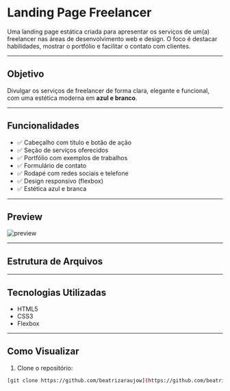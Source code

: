 # Landing Page Freelancer

Uma landing page estática criada para apresentar os serviços de um(a) freelancer nas áreas de desenvolvimento web e design. O foco é destacar habilidades, mostrar o portfólio e facilitar o contato com clientes.

---

## Objetivo

Divulgar os serviços de freelancer de forma clara, elegante e funcional, com uma estética moderna em **azul e branco**.

---

## Funcionalidades

- ✅ Cabeçalho com título e botão de ação
- ✅ Seção de serviços oferecidos
- ✅ Portfólio com exemplos de trabalhos
- ✅ Formulário de contato
- ✅ Rodapé com redes sociais e telefone
- ✅ Design responsivo (flexbox)
- ✅ Estética azul e branca

---

## Preview

![preview](https://imgur.com/a/lM5ifDD)

---

## Estrutura de Arquivos

---

## Tecnologias Utilizadas

- HTML5
- CSS3
- Flexbox

---

## Como Visualizar

1. Clone o repositório:
```bash
[git clone https://github.com/beatrizaraujow](https://github.com/beatrizaraujow/Projeto-Landing-Page)

